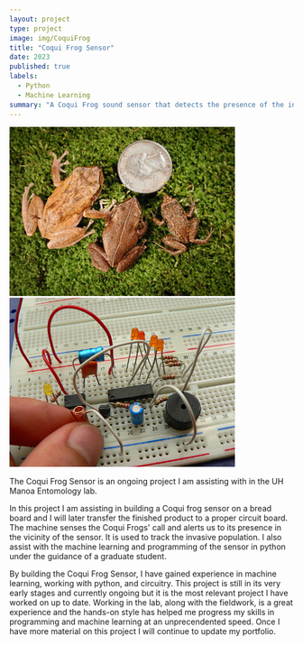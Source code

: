 ```yaml
---
layout: project
type: project
image: img/CoquiFrog
title: "Coqui Frog Sensor"
date: 2023
published: true
labels:
  - Python
  - Machine Learning
summary: "A Coqui Frog sound sensor that detects the presence of the invasive species."
---
```

<div class="text-center p-4">
  <img width="400px" src="../img/CoquiSize.jpg" class="img-thumbnail" >
  <img width="400px" src="../img/BreadBoardEx.jpg" class="img-thumbnail" >
</div>

The Coqui Frog Sensor is an ongoing project I am assisting with in the UH Manoa Entomology lab. 

In this project I am assisting in building a Coqui frog sensor on a bread board and I will later transfer the finished product to a proper circuit board. The machine senses the Coqui Frogs' call and alerts us to its presence in the vicinity of the sensor. It is used to track the invasive population. I also assist with the machine learning and programming of the sensor in python under the guidance of a graduate student. 

By building the Coqui Frog Sensor, I have gained experience in machine learning, working with python, and circuitry. This project is still in its very early stages and currently ongoing but it is the most relevant project I have worked on up to date. Working in the lab, along with the fieldwork, is a great experience and the hands-on style has helped me progress my skills in programming and machine learning at an unprecendented speed. Once I have more material on this project I will continue to update my portfolio.
